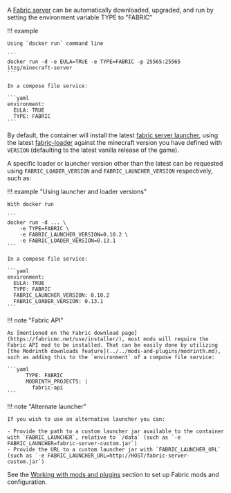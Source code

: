 A [Fabric server](https://fabricmc.net/) can be automatically downloaded, upgraded, and run by setting the environment variable TYPE to "FABRIC"

!!! example

    Using `docker run` command line

    ```
    docker run -d -e EULA=TRUE -e TYPE=FABRIC -p 25565:25565 itzg/minecraft-server
    ```
    
    In a compose file service:
    
    ```yaml
    environment:
      EULA: TRUE
      TYPE: FABRIC
    ```

By default, the container will install the latest [fabric server launcher](https://fabricmc.net/use/server/), using the latest [fabric-loader](https://fabricmc.net/wiki/documentation:fabric_loader) against the minecraft version you have defined with `VERSION` (defaulting to the latest vanilla release of the game).

A specific loader or launcher version other than the latest can be requested using `FABRIC_LOADER_VERSION` and `FABRIC_LAUNCHER_VERSION` respectively, such as:

!!! example "Using launcher and loader versions"

    With docker run

    ```
    docker run -d ... \
        -e TYPE=FABRIC \
        -e FABRIC_LAUNCHER_VERSION=0.10.2 \
        -e FABRIC_LOADER_VERSION=0.13.1
    ```
    
    In a compose file service:
    
    ```yaml
    environment:
      EULA: TRUE
      TYPE: FABRIC
      FABRIC_LAUNCHER_VERSION: 0.10.2
      FABRIC_LOADER_VERSION: 0.13.1
    ```

!!! note "Fabric API"

    As [mentioned on the Fabric download page](https://fabricmc.net/use/installer/), most mods will require the Fabric API mod to be installed. That can be easily done by utilizing [the Modrinth downloads feature](../../mods-and-plugins/modrinth.md), such as adding this to the `environment` of a compose file service:
    
    ```yaml
          TYPE: FABRIC
          MODRINTH_PROJECTS: |
            fabric-api
    ```

!!! note "Alternate launcher"

    If you wish to use an alternative launcher you can:  

    - Provide the path to a custom launcher jar available to the container with `FABRIC_LAUNCHER`, relative to `/data` (such as `-e FABRIC_LAUNCHER=fabric-server-custom.jar`)
    - Provide the URL to a custom launcher jar with `FABRIC_LAUNCHER_URL` (such as `-e FABRIC_LAUNCHER_URL=http://HOST/fabric-server-custom.jar`)

See the [Working with mods and plugins](../../mods-and-plugins/index.md) section to set up Fabric mods and configuration.
